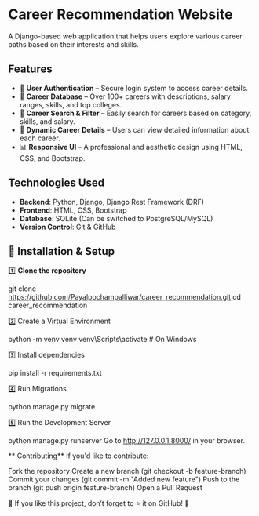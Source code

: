 # Career Recommendation Website

A Django-based web application that helps users explore various career paths based on their interests and skills.

##  Features

- 🔐 **User Authentication** – Secure login system to access career details.
- 📂 **Career Database** – Over 100+ careers with descriptions, salary ranges, skills, and top colleges.
- 🔎 **Career Search & Filter** – Easily search for careers based on category, skills, and salary.
- 📄 **Dynamic Career Details** – Users can view detailed information about each career.
- 📊 **Responsive UI** – A professional and aesthetic design using HTML, CSS, and Bootstrap.

##  Technologies Used

- **Backend**: Python, Django, Django Rest Framework (DRF)
- **Frontend**: HTML, CSS, Bootstrap
- **Database**: SQLite (Can be switched to PostgreSQL/MySQL)
- **Version Control**: Git & GitHub

## 📌 Installation & Setup

1️⃣ **Clone the repository**

git clone https://github.com/Payalpochampalliwar/career_recommendation.git
cd career_recommendation

2️⃣ Create a Virtual Environment

python -m venv venv
venv\Scripts\activate  # On Windows

3️⃣ Install dependencies

pip install -r requirements.txt

4️⃣ Run Migrations

python manage.py migrate

5️⃣ Run the Development Server

python manage.py runserver
Go to http://127.0.0.1:8000/ in your browser.

** Contributing**
If you'd like to contribute:

Fork the repository
Create a new branch (git checkout -b feature-branch)
Commit your changes (git commit -m "Added new feature")
Push to the branch (git push origin feature-branch)
Open a Pull Request

🌟 If you like this project, don’t forget to ⭐ it on GitHub! 🌟


